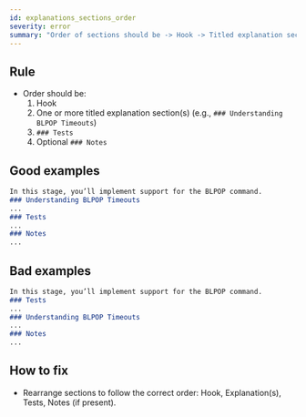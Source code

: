 ```yaml
---
id: explanations_sections_order
severity: error
summary: "Order of sections should be -> Hook -> Titled explanation section(s) -> '### Tests' section -> optional '### Notes' section."
--- 
```


## Rule
- Order should be:
  1. Hook
  2. One or more titled explanation section(s) (e.g., `### Understanding BLPOP Timeouts`)
  3. `### Tests`
  4. Optional `### Notes`

## Good examples
```md
In this stage, you’ll implement support for the BLPOP command.
### Understanding BLPOP Timeouts
...
### Tests
...
### Notes
...
```

## Bad examples
```md
In this stage, you’ll implement support for the BLPOP command.
### Tests
...
### Understanding BLPOP Timeouts
...
### Notes
...
```

## How to fix
- Rearrange sections to follow the correct order: Hook, Explanation(s), Tests, Notes (if present).